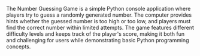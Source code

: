 The Number Guessing Game is a simple Python console application where players try to guess a randomly generated number. The computer provides hints whether the guessed number is too high or too low, and players must find the correct number within limited attempts. The game features different difficulty levels and keeps track of the player's score, making it both fun and challenging for users while demonstrating basic Python programming concepts.
 
